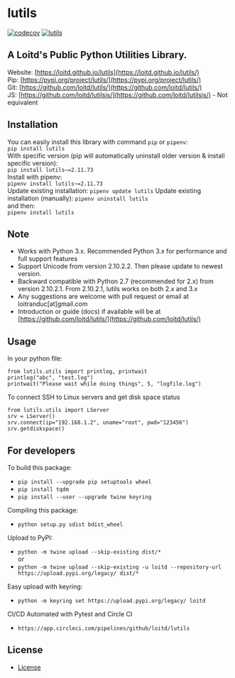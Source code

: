 # lutils
[![codecov](https://codecov.io/gh/loitd/lutils/branch/master/graph/badge.svg)](https://codecov.io/gh/loitd/lutils)
[![lutils](https://circleci.com/gh/loitd/lutils.svg?style=svg)](https://circleci.com/gh/loitd/lutils)
## A Loitd's Public Python Utilities Library. 
Website: [https://loitd.github.io/lutils](https://loitd.github.io/lutils/)  
Pip: [https://pypi.org/project/lutils/](https://pypi.org/project/lutils/)  
Git: [https://github.com/loitd/lutils/](https://github.com/loitd/lutils/)  
JS: [https://github.com/loitd/lutilsjs/](https://github.com/loitd/lutilsjs/) - Not equivalent  
## Installation
You can easily install this library with command `pip` or `pipenv`:  
`pip install lutils`  
With specific version (pip will automatically uninstall older version & install specific version):  
`pip install lutils~=2.11.73`  
Install with pipenv:  
`pipenv install lutils~=2.11.73`  
Update existing installation:
`pipenv update lutils`
Update existing installation (manually):
`pipenv uninstall lutils`  
and then:  
`pipenv install lutils`  
## Note
- Works with Python 3.x. Recommended Python 3.x for performance and full support features
- Support Unicode from version 2.10.2.2. Then please update to newest version.
- Backward compatible with Python 2.7 (recommended for 2.x) from version 2.10.2.1. From 2.10.2.1, lutils works on both 2.x and 3.x
- Any suggestions are welcome with pull request or email at loitranduc[at]gmail.com
- Introduction or guide (docs) if available will be at [https://github.com/loitd/lutils/](https://github.com/loitd/lutils/)  

## Usage
In your python file:  
~~~
from lutils.utils import printlog, printwait
printlog("abc", "test.log")
printwait("Please wait while doing things", 5, "logfile.log")
~~~

To connect SSH to Linux servers and get disk space status
~~~
from lutils.utils import LServer
srv = LServer()
srv.connect(ip="192.168.1.2", uname="root", pwd="123456")
srv.getdiskspace()
~~~

## For developers
To build this package:  
* `pip install --upgrade pip setuptools wheel`
* `pip install tqdm`
* `pip install --user --upgrade twine keyring`  

Compiling this package:  
* `python setup.py sdist bdist_wheel`  

Upload to PyPI:  
* `python -m twine upload --skip-existing dist/*`  
or
* `python -m twine upload --skip-existing -u loitd --repository-url https://upload.pypi.org/legacy/ dist/*`  

Easy upload with keyring:  
* `python -m keyring set https://upload.pypi.org/legacy/ loitd`

CI/CD Automated with Pytest and Circle CI
* `https://app.circleci.com/pipelines/github/loitd/lutils`

## License
* [License](https://github.com/loitd/lutils/blob/master/LICENSE)